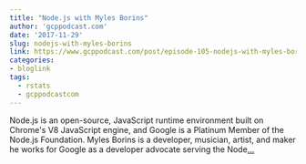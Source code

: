 ```yaml
---
title: "Node.js with Myles Borins"
author: 'gcppodcast.com'
date: '2017-11-29'
slug: nodejs-with-myles-borins
link: https://www.gcppodcast.com/post/episode-105-nodejs-with-myles-borins/
categories:
- bloglink
tags:
  - rstats
  - gcppodcastcom
---
```


Node.js is an open-source, JavaScript runtime environment built on Chrome's V8 JavaScript engine, and Google is a Platinum Member of the Node.js Foundation. Myles Borins is a developer, musician, artist, and maker he works for Google as a developer advocate serving the Node[... <i class="fas fa-external-link-alt"></i>](https://www.gcppodcast.com/post/episode-105-nodejs-with-myles-borins/)

